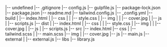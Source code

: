 |-- undefined
    |-- .gitignore
    |-- config.js
    |-- gulpfile.js
    |-- package-lock.json
    |-- package.json
    |-- readme.md
    |-- tailwind.config.js
    |-- _config.yml
    |-- build
    |   |-- index.html
    |   |-- css
    |   |   |-- style.css
    |   |-- img
    |   |   |-- cover.jpg
    |   |-- js
    |       |-- scripts.js
    |-- dist
    |   |-- index.html
    |   |-- css
    |   |   |-- style.css
    |   |-- img
    |   |   |-- cover.jpg
    |   |-- js
    |       |-- scripts.js
    |-- src
        |-- index.html
        |-- css
        |   |-- tailwind.scss
        |   |-- main.scss
        |-- img
        |   |-- cover.jpg
        |-- js
            |-- main.js
            |-- external
            |   |-- external.js
            |-- libs
                |-- library.js
